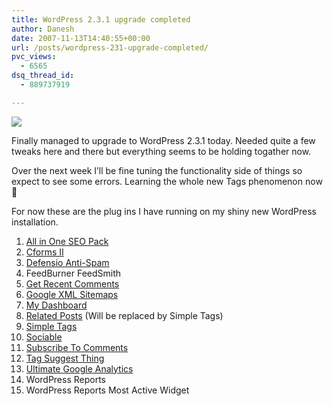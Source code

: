 ```yaml
---
title: WordPress 2.3.1 upgrade completed
author: Danesh
date: 2007-11-13T14:40:55+00:00
url: /posts/wordpress-231-upgrade-completed/
pvc_views:
  - 6565
dsq_thread_id:
  - 889737919

---
```

![][1]

Finally managed to upgrade to WordPress 2.3.1 today. Needed quite a few tweaks here and there but everything seems to be holding togather now.

Over the next week I&#8217;ll be fine tuning the functionality side of things so expect to see some errors. Learning the whole new Tags phenomenon now 🙂

For now these are the plug ins I have running on my shiny new WordPress installation.

  1. [All in One SEO Pack][2]
  2. [Cforms II][3]
  3. [Defensio Anti-Spam][4]
  4. FeedBurner FeedSmith
  5. [Get Recent Comments][5]
  6. [Google XML Sitemaps][6]
  7. [My Dashboard][7]
  8. [Related Posts][8] (Will be replaced by Simple Tags)
  9. [Simple Tags][9]
 10. [Sociable][10]
 11. [Subscribe To Comments][11]
 12. [Tag Suggest Thing][12]
 13. [Ultimate Google Analytics][13]
 14. WordPress Reports
 15. WordPress Reports Most Active Widget

 [1]: http://img212.imageshack.us/img212/1458/wp20squarebuttonhm5.gif
 [2]: http://wp.uberdose.com/2007/03/24/all-in-one-seo-pack/
 [3]: http://www.deliciousdays.com/cforms-plugin
 [4]: http://defensio.com/
 [5]: http://blog.jodies.de/archiv/2004/11/13/recent-comments/
 [6]: http://www.arnebrachhold.de/redir/sitemap-home/
 [7]: http://dev.clearskys.net/Wordpress/MyDashboard
 [8]: http://www.w-a-s-a-b-i.com/archives/2006/02/02/wordpress-related-entries-20/
 [9]: http://wordpress.org/extend/plugins/simple-tags
 [10]: http://push.cx/sociable
 [11]: http://txfx.net/code/wordpress/subscribe-to-comments/
 [12]: http://www.neato.co.nz/wordpress-things/tag-suggest-thing
 [13]: http://www.oratransplant.nl/uga